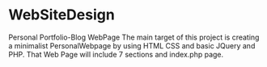 # WebSiteDesign
Personal Portfolio-Blog WebPage
The main target of this project is creating a minimalist PersonalWebpage by using HTML CSS and basic JQuery and PHP.
That Web Page will include 7 sections and index.php page.
